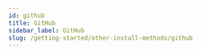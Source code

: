 ```yaml
---
id: github
title: GitHub
sidebar_label: GitHub
slug: /getting-started/other-install-methods/github
---
```

